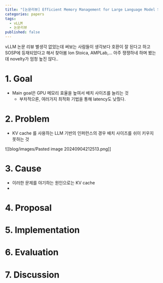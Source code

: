 ```yaml
---
title: "[논문리뷰] Efficient Memory Management for Large Language Model Serving with PagedAttention"
categories: papers
tags:
  - vLLM
  - 논문리뷰
published: false
---
```

vLLM 논문 리뷰
별생각 없었는데 써보는 사람들이 생각보다 호환이 잘 된다고 하고
SOSP에 등재되었다고 해서 찾아봄
Ion Stoica, AMPLab,... 아주 쟁쟁하네 하며 봤는데 novelty가 엄청 높진 않다..

# 1. Goal
- Main goal은 GPU 메모리 효율을 높여서 배치 사이즈를 늘리는 것
	- 부차적으론, 여러가지 최적화 기법을 통해 latency도 낮췄다.
# 2. Problem
- KV cache 를 사용하는 LLM 기반의 인퍼런스의 경우 배치 사이즈를 쉬이 키우지 못하는 것

![[blog/images/Pasted image 20240904212513.png]]
# 3. Cause
- 이러한 문제를 야기하는 원인으로는 KV cache 
- 

# 4. Proposal

# 5. Implementation

# 6. Evaluation

# 7. Discussion